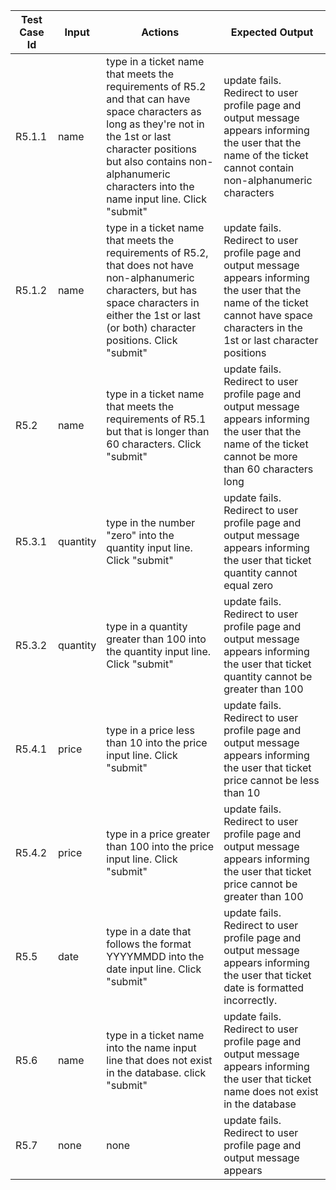 | Test Case Id | Input    | Actions                                                                                                                                                                                                                                            | Expected Output                                                                                                                                                                           |
|--------------|----------|----------------------------------------------------------------------------------------------------------------------------------------------------------------------------------------------------------------------------------------------------|-------------------------------------------------------------------------------------------------------------------------------------------------------------------------------------------|
| R5.1.1       | name     | type in a ticket name that meets the requirements of R5.2 and that can have space characters as long as they're not in the 1st or last character positions but also contains non-alphanumeric  characters into the name input line. Click "submit" | update fails. Redirect to user profile page and output message appears informing the user that the name of the ticket cannot contain non-alphanumeric characters                          |
| R5.1.2       | name     | type in a ticket name that meets the requirements of R5.2, that does not have non-alphanumeric characters, but has space characters in either the 1st or last (or both) character positions. Click "submit"                                        | update fails. Redirect to user profile page and output message appears informing the user that the name of the ticket cannot have space characters in the 1st or last character positions |
| R5.2         | name     | type in a ticket name that meets the requirements of R5.1 but that is longer than 60 characters. Click "submit"                                                                                                                                    | update fails. Redirect to user profile page and output message appears informing the user that the name of the ticket cannot be more than 60 characters long                              |
| R5.3.1       | quantity | type in the number "zero" into the quantity input line. Click "submit"                                                                                                                                                                             | update fails. Redirect to user profile page and output message appears informing the user that ticket quantity cannot equal zero                                                          |
| R5.3.2       | quantity | type in a quantity greater than 100 into the quantity input line. Click "submit"                                                                                                                                                                   | update fails. Redirect to user profile page and output message appears informing the user that ticket quantity cannot be greater than 100                                                 |
| R5.4.1       | price    | type in a price less than 10 into the price input line. Click "submit"                                                                                                                                                                             | update fails. Redirect to user profile page and output message appears informing the user that ticket price cannot be less than 10                                                        |
| R5.4.2       | price    | type in a price greater than 100 into the price input line. Click "submit"                                                                                                                                                                         | update fails. Redirect to user profile page and output message appears informing the user that ticket price cannot be greater than 100                                                    |
| R5.5         | date     | type in a date that follows the format YYYYMMDD into the date input line. Click "submit"                                                                                                                                                           | update fails. Redirect to user profile page and output message appears informing the user that ticket date  is formatted incorrectly.                                                     |
| R5.6         | name     | type in a ticket name into the name input line that does not  exist in the database. click "submit"                                                                                                                                                | update fails. Redirect to user profile page and output message appears informing the user that ticket name does not exist in the database                                                 |
| R5.7         | none     | none                                                                                                                                                                                                                                               | update fails. Redirect to user profile page and output message appears                                                                                                                    |
